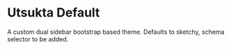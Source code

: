 # Utsukta Default
A custom dual sidebar bootstrap based theme. Defaults to sketchy, schema selector to be added.
